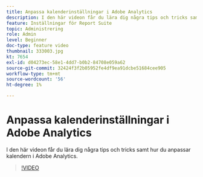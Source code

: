```yaml
---
title: Anpassa kalenderinställningar i Adobe Analytics
description: I den här videon får du lära dig några tips och tricks samt hur du anpassar kalendern i Adobe Analytics.
feature: Inställningar för Report Suite
topic: Administrering
role: Admin
level: Beginner
doc-type: feature video
thumbnail: 333003.jpg
kt: 7654
exl-id: d04273ec-58e1-4dd7-b0b2-84708e059a62
source-git-commit: 32424f3f2b05952fe4df9ea91dcbe51684cee905
workflow-type: tm+mt
source-wordcount: '56'
ht-degree: 1%

---
```


# Anpassa kalenderinställningar i Adobe Analytics

I den här videon får du lära dig några tips och tricks samt hur du anpassar kalendern i Adobe Analytics.

>[!VIDEO](https://video.tv.adobe.com/v/333003/?quality=12&learn=on)
